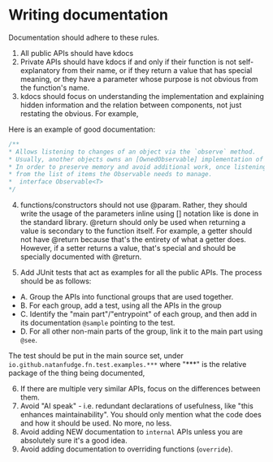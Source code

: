 # Writing documentation
Documentation should adhere to these rules.
1. All public APIs should have kdocs
2. Private APIs should have kdocs if and only if their function is not self-explanatory from their name, or if they return a value
that has special meaning, or they have a parameter whose purpose is not obvious from the function's name.
3. kdocs should focus on understanding the implementation and explaining hidden information and the relation between components, not just restating the obvious. For example,

Here is an example of good documentation:

```kotlin
/**
* Allows listening to changes of an object via the `observe` method.
* Usually, another objects owns an [OwnedObservable] implementation of this interface, and emits value to it, which you will receive by calling `observe`.
* In order to preserve memory and avoid additional work, once listening to an observable is no longer required, the `detach` method should be called, as it removes the listener
* from the list of items the Observable needs to manage.
*  interface Observable<T>
*/
```


4. functions/constructors should not use @param. Rather, they should write the usage of the parameters inline using [] notation like is done in the standard library. @return should only be used when returning a value is secondary to the function itself. For example, a getter should not have @return because that's the entirety of what a getter does. However, if a setter returns a value, that's special and should be specially documented with @return.

5. Add JUnit tests that act as examples for all the public APIs. The process should be as follows:
- A. Group the APIs into functional groups that are used together.
- B. For each group, add a test, using all the APIs in the group
- C. Identify the "main part"/"entrypoint" of each group, and then add in its documentation `@sample` pointing to the test.
- D. For all other non-main parts of the group, link it to the main part using `@see`.

The test should be put in the main source set, under `io.github.natanfudge.fn.test.examples.***` where "***" is the relative package of the thing being documented,

6. If there are multiple very similar APIs, focus on the differences between them. 
7. Avoid "AI speak" - i.e. redundant declarations of usefulness, like "this enhances maintainability". You should only mention what the code does and how it should be used. No more, no less. 
8. Avoid adding NEW documentation to `internal` APIs unless you are absolutely sure it's a good idea. 
9. Avoid adding documentation to overriding functions (`override`). 